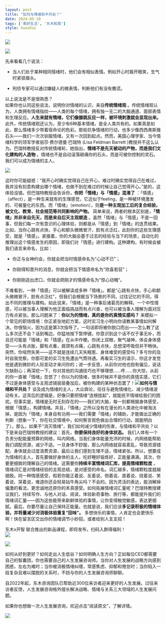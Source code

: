 ```yaml
---
layout: post
title: "如何与情绪和平共处？"
date: 2024-05-10
tags: ['美好生活', '东木和我']
style: huoshui
---
```


![](/assets/post_images/2024-05-10-17319183996010.24832410441636665.jpeg)



![](/assets/post_images/2024-05-10-17319183995690.0985780241915637.jpeg)

先来看看几个说法：

  * 当人们处于某种相同情绪时，他们会有相似表情。例如开心时眉开眼笑，生气时紧锁眉头。

  * 刑侦专家可以通过嫌疑人的微表情，判断他们有没有撒谎。

  
以上说法是不是很熟悉？  
如果你也认同这些说法，说明你对情绪的认识，来自**传统情绪观**
。传统情绪观认为，人类拥有情绪指纹——人类的每个情绪，拥有独一无二的大脑通道、面部表情和生理反应。**人生来就有情绪，它们像膝跳反应一样，被环境刺激就会显现出来。**
此外，传统情绪观还认为，至少有6种基本情绪，是全人类共有的。如果真是如此，那么情绪多少带着宿命论的色彩。那些抗争情绪的行动，也多少像西西弗斯推石头——我们一次次驯服情绪，又有一次回到起点。然而，美国心理学家、当今情绪科学的领军学者丽莎·费尔德曼·巴瑞特
(Lisa Feldman Barrett )教授并不这么认为。巴瑞特教授反对传统情绪轮，她指出，**情绪不是先天被动的产物，而是我们文化建构的人造物**
。情绪也不是自动滚落砸痛你的石头，而是可被你控制的灵石。我们可以成为情绪的主人。

![](/assets/post_images/2024-05-10-17319183999190.12000074278751072.jpeg)

这时你可能疑惑：“我开心时确实觉得自己在开心，难过时确实觉得自己在难过，我并没有刻意构建出哪个情绪，也做不到在难过的时候让自己觉得开心。”是的，这体验没错。但巴瑞特教授会告诉你，**你把「情绪」与「情感」混淆了**
：「情感」（affect），是一种生来就有的生理感觉，它近似于feeling，是一种被环境激发的、可被量化的东西。而「情绪」（emotion），则**是一种主观加工后的复合经验，被文化、教育、社会规范等共同影响的产物。**
简单来说，两者的根本区别是，**「情绪」并非来自先天，而是来自后天主观塑造**
。虽然「情绪」与「情感」不是一回事，但我们每一次有意识的心理体验，则都是从「情感」到「情绪」的连贯结果。比如，当你心跳有点快，手心和额头微微冒汗，脸有点泛红，此刻你的这些生理感受，就是「情感」。紧接着，你的大脑会基于过去的经验与当下的场景，自动化的推理出这个情感发生的原因，即我们对「情感」进行建构。这种建构，有时候会被我们语言来命名，比如：

  * 你正与女神约会，你就会把当时情感命名为“心动不已”；

  * 你刚得知晋升的消息，你就会把当下情感命名为“欣喜若狂”；

  * 你刚刚逃出虎口，你就会把刚才的情感命名为”惊心动魄“。

  

不难看到，一种「情感」可以被解读成多种「情绪」。都是“心跳有点快，手心和额头微微冒汗，脸有点泛红”，但我们会根据当下场景的不同，过往记忆的不同，得出不同的推理与建构。如此说来，「情绪」是一种事后诸葛亮的解释。一个中性情感，可以被当事人理解为他正面临挑战而有点兴奋，也可以被当事人理解为面对压力有点紧张。那么问题来了：**你以为的情绪，真的是你的真情实感吗？**
来模拟一个常见的职场情境：你正紧张地赶方案，这时实习生小明向你请教某事情如何解决。你很恼火，因为这是第3次指导了。一句话即将被你脱口而出——怎么教了这么多次还不会？话到嘴边，你猛地按下暂停键。你意识到这个话不仅于事无补，而且还可能是「情绪」和「情感」在从中作梗。你闭上双眼，聚气凝神，体会身体感受——头有点胀，脚有点重，肩颈有点痛，心跳有点快，总想深呼吸但并不畅快。突然，你哑然失笑——这不就是连续几天失眠惹、身体难受的感受吗？多亏你的及时自我觉察，你那可爱的实习生免遭出气筒待遇。再看实习生的请示，你这才发觉他是遇到微妙的人际变动才来问你的；进一步反思，从前你对他也抱有偏见，说话欠缺耐心；再深挖一下，你对其他的沟通技巧也不够理想……呼……你大惊，从前的你一直被「情绪」忽悠了！你以为的情绪，很多时候并不是你的真情实感，它们不过是身体感受与主观滤镜层层叠加后，被你构建的某种状态罢了！![](/assets/post_images/2024-05-10-17319183999810.44509031154359713.jpeg)**如何与情绪和平共处？**
谈及成为情绪的主人，大众舆论，往往与避免情绪化、减少情绪波动有关。这背后的逻辑是，好像只要把情绪“连根拔起”，就能抚平情绪给我们的困扰。但事实是，情绪是无时无刻存在的——我们的大脑，每一刻都根据身体感受，根据「情感」，构建情绪。并且，「情绪」之所以没有在漫长的人类进化中被淘汰掉，是因为「情绪」本身自有功用——我们需要「情绪」的辅助，才能做出正确的判断（想象一下，你在社交情境中，如何察言观色做出合理的行动，就能明白了）。那么，如果不“消灭情绪”，我们如何减少情绪的伤害，与情绪和平共处？以下是来自巴瑞特教授的建议：首先，**你要保持良好的身体状态。**
我们人体有一个负责分配能量预算的网络，叫内网络。当我们身体能量充沛的时候，内网络能帮助我们调配资源，减少不适。一旦身体不舒服，那么内网络就容易紊乱，导致资源错配，身体就会过度浪费资源，最后让我们感到生理不适，情绪紧张。所以，想要成为情绪的主人，首先要做好身体的主人，吃好睡好锻炼好，正能量满满。其次，你要更细致的理解自己的情绪。这需要你**持续丰富情绪词汇库，提高情绪颗粒度**
。情绪词汇是对情绪经验的主观总结，是对感受的命名。词汇越多，情绪颗粒度就越细致。同一种情感感受，假若你能正着说、反着说、侧着说、直着说、绕着说、笑着说、哭着说，难道你还会轻易钻牛角尖吗？不会的。因为灵活的表达，能消解掉偏激的看法，更忠诚地还原你的本真感受。如何拓展情绪词汇量呢？巴瑞特教授建议我们，持续写作、与他人对话、阅读，体验新奇事物、旅行等，都能提升我们的情绪词汇量——因为这些能带来新鲜体验的事情，让你变得触觉敏感，表达更细腻。最后，你要尽量让自己保持正能量。也就是说，我们应该**多记录积极的情绪体验，并将量减少对消极体验重复“回味”。**
多想快乐的事情，人肯定也会更快乐啊！快在留言区交出你的情绪调节小妙招，或者给别人支支招！  
  
东木x开智 联合推出的新品课程，即将发布，扫码入群得福利！  
![](/assets/post_images/2024-05-10-17319183999510.2985686376315839.jpeg)

[![](/assets/post_images/2024-05-10-17319183999550.09551933903546961.jpeg)](http://mp.weixin.qq.com/s?__biz=MzkyNTY0NTMzNQ==&mid=2247487725&idx=1&sn=ce717747958aea3a30b9ea95f2fcbc63&chksm=c1c23f95f6b5b683b4ff8caf50f31984ba3726ceb8099ea028636833398c7eac89b794e3cc14&scene=21#wechat_redirect)

如何从好到更好？如何走出人生低谷？如何明确人生方向？正如每位CEO都需要自己的智囊团，你也需要自己的人生发展咨询师。当你对人生发展的战略方向感到困惑，左右为难时；当你被消极情绪纠缠，常感焦虑、抑郁和倦怠时；当你陷入一段复杂且难以摆脱的关系时，不妨与你的人生发展咨询师聊聊。

自2022年起，东木咨询团队已帮助近300位来访者迎来更好的人生发展。过往来访者反馈，人生发展咨询格外擅长解决战略、情绪与关系三大领域的人生发展问题。

如果你也想做一次人生发展咨询，欢迎点击“阅读原文”，了解详情。

![](/assets/post_images/2024-05-10-17319183995690.7150493487190774.gif)